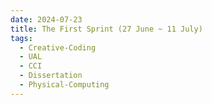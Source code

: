```yaml
---
date: 2024-07-23
title: The First Sprint (27 June ~ 11 July)
tags:
  - Creative-Coding
  - UAL
  - CCI
  - Dissertation
  - Physical-Computing
---
```



